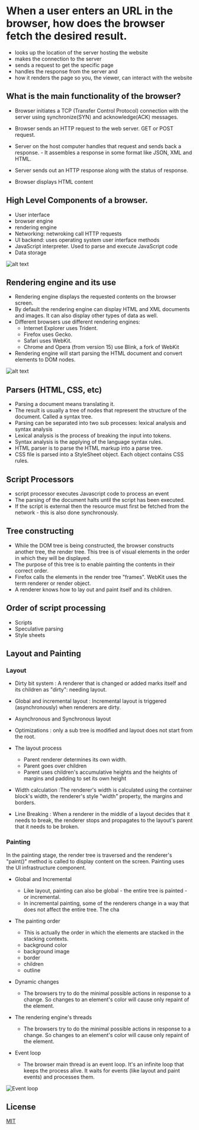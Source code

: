 # When a user enters an URL in the browser, how does the browser fetch the desired result.

- looks up the location of the server hosting the website
- makes the connection to the server
- sends a request to get the specific page
- handles the response from the server and
- how it renders the page so you, the viewer, can interact with the website



## What is the main functionality of the browser?

- Browser initiates a TCP (Transfer Control Protocol) connection with the server using synchronize(SYN) and acknowledge(ACK) messages.

- Browser sends an HTTP request to the web server. GET or POST request.
- Server on the host computer handles that request and sends back a response. - It assembles a response in some format like JSON, XML and HTML.
- Server sends out an HTTP response along with the status of response.
- Browser displays HTML content


## High Level Components of a browser.

- User interface
- browser engine
- rendering engine
- Networking: netwroking call HTTP requests
- UI backend: uses operating system user interface methods
- JavaScript interpreter. Used to parse and execute JavaScript code
- Data storage

![alt text](https://user-images.githubusercontent.com/56916664/208243276-e905b88a-cb01-4ae8-9926-fcdd0f0a664c.png)

## Rendering engine and its use

- Rendering engine displays the requested contents on the browser screen.
- By default the rendering engine can display HTML and XML documents and images. It can also display other types of data as well.
- Different browsers use different rendering engines: 
  - Internet Explorer uses Trident. 
  - Firefox uses Gecko. 
  - Safari uses WebKit. 
  - Chrome and Opera (from version 15) use Blink, a fork of WebKit
- Rendering engine will start parsing the HTML document and convert elements to DOM nodes.


![alt text](https://user-images.githubusercontent.com/56916664/208243701-7a504265-6f7e-465f-9032-fdf913f2d1e7.png)

## Parsers (HTML, CSS, etc)

- Parsing a document means translating it. 
- The result is usually a tree of nodes that represent the structure of the document. Called a syntax tree.
- Parsing can be separated into two sub processes: lexical analysis and syntax analysis
- Lexical analysis is the process of breaking the input into tokens.
- Syntax analysis is the applying of the language syntax rules.
- HTML parser is to parse the HTML markup into a parse tree.
- CSS file is parsed into a StyleSheet object. Each object contains CSS rules.

## Script Processors

- script processor executes Javascript code to process an event
- The parsing of the document halts until the script has been executed.
-  If the script is external then the resource must first be fetched from the network - this is also done synchronously.


## Tree constructing

- While the DOM tree is being constructed, the browser constructs another tree, the render tree. This tree is of visual elements in the order in which they will be displayed.
- The purpose of this tree is to enable painting the contents in their correct order.
- Firefox calls the elements in the render tree "frames". WebKit uses the term renderer or render object.
- A renderer knows how to lay out and paint itself and its children.

## Order of script processing

- Scripts
- Speculative parsing
- Style sheets

## Layout and Painting

### Layout
- Dirty bit system : A renderer that is changed or added marks itself and its children as "dirty": needing layout.

- Global and incremental layout : Incremental layout is triggered (asynchronously) when renderers are dirty.
- Asynchronous and Synchronous layout
- Optimizations : only a sub tree is modified and layout does not start from the root.
- The layout process
  - Parent renderer determines its own width.
  - Parent goes over children
  - Parent uses children's accumulative heights and the heights of margins and padding to set its own height
- Width calculation :The renderer's width is calculated using the container block's width, the renderer's style "width" property, the margins and borders.
- Line Breaking : When a renderer in the middle of a layout decides that it needs to break, the renderer stops and propagates to the layout's parent that it needs to be broken. 

### Painting

In the painting stage, the render tree is traversed and the renderer's "paint()" method is called to display content on the screen. Painting uses the UI infrastructure component.

- Global and Incremental
  - Like layout, painting can also be global - the entire tree is painted - or incremental. 
  - In incremental painting, some of the renderers change in a way that does not affect the entire tree. The cha

- The painting order
  - This is actually the order in which the elements are stacked in the stacking contexts.
  - background color
  - background image
  - border
  - children
  - outline

- Dynamic changes
  - The browsers try to do the minimal possible actions in response to a change. So changes to an element's color will cause only repaint of the element.

- The rendering engine's threads
  - The browsers try to do the minimal possible actions in response to a change. So changes to an element's color will cause only repaint of the element.

- Event loop
  - The browser main thread is an event loop. It's an infinite loop that keeps the process alive. It waits for events (like layout and paint events) and processes them.

![Event loop](https://developer.mozilla.org/en-US/docs/Web/JavaScript/EventLoop/the_javascript_runtime_environment_example.svg)

## License

[MIT](https://choosealicense.com/licenses/mit/)